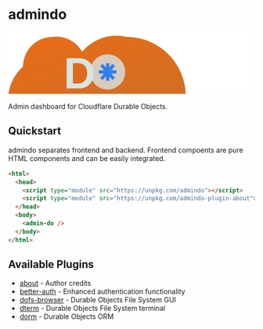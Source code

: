 # admindo

![AdminDo Logo](./admindo/admindo.svg)

Admin dashboard for Cloudflare Durable Objects.

## Quickstart

admindo separates frontend and backend. Frontend compoents are pure HTML components and can be easily integrated.

```html
<html>
  <head>
    <script type="module" src="https://unpkg.com/admindo"></script>
    <script type="module" src="https://unpkg.com/admindo-plugin-about"></script>
  </head>
  <body>
    <admin-do />
  </body>
</html>
```

## Available Plugins

- [about](./plugins/about) - Author credits
- [better-auth](./plugins/better-auth) - Enhanced authentication functionality
- [dofs-browser](./plugins/dofs-browser) - Durable Objects File System GUI
- [dterm](./plugins/dterm) - Durable Objects File System terminal
- [dorm](./plugins/dorm) - Durable Objects ORM
